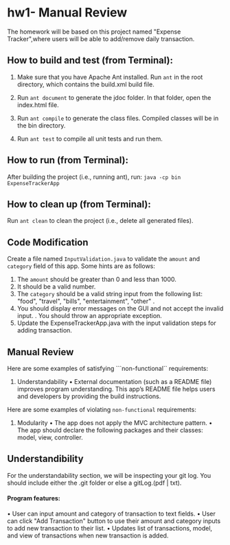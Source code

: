 # hw1- Manual Review

The homework will be based on this project named "Expense Tracker",where users will be able to add/remove daily transaction. 

## How to build and test (from Terminal):
1. Make sure that you have Apache Ant installed. Run ```ant``` in the root directory, which contains the build.xml build file.

2. Run ```ant document``` to generate the jdoc folder. In that folder, open the index.html file.

3. Run ```ant compile``` to generate the class files. Compiled classes will be in the bin directory.

4. Run ```ant test``` to compile all unit tests and run them.

## How to run (from Terminal):
After building the project (i.e., running ant), run: ```java -cp bin ExpenseTrackerApp```

## How to clean up (from Terminal):
Run ```ant clean``` to clean the project (i.e., delete all generated files).

## Code Modification

Create a file named ```InputValidation.java```  to validate the ```amount``` and ```category``` field of this app. Some hints are as follows:
1. The ```amount``` should be greater than 0 and less than 1000. 
2. It should be a valid number. 
3. The ```category``` should be a valid string input from the following list: "food", "travel", "bills", "entertainment", "other" .
4. You should display error messages on the GUI and not accept the invalid input. . You should throw an appropriate exception. 
5. Update the ExpenseTrackerApp.java with the input validation steps for adding transaction.

## Manual Review
Here are some examples of satisfying ```non-functional`` requirements:
1. Understandability
• External documentation (such as a README file) improves program understanding. This app’s
README file helps users and developers by providing the build instructions.


Here are some examples of violating ```non-functional``` requirements:
1.  Modularity
• The app does not apply the MVC architecture pattern.
• The app should declare the following packages and their classes: model, view, controller. 

## Understandibility
For the understandability section, we will be inspecting your git log. You should include either the .git folder or else a gitLog.(pdf | txt).

#### Program features:

• User can input amount and category of transaction to text fields.
• User can click "Add Transaction" button to use their amount and category inputs to add new transaction to their list.
• Updates list of transactions, model, and view of transactions when new transaction is added.